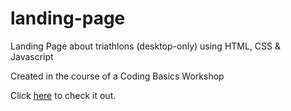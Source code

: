 # landing-page
Landing Page about triathlons (desktop-only)
using HTML, CSS & Javascript

Created in the course of a Coding Basics Workshop

Click <a href="https://www.shecodes.io/workshops/shecodes-basics-f10c7b15-d969-4093-a572-a3ca8abd5cac/projects/828096">here</a> to check it out. 

